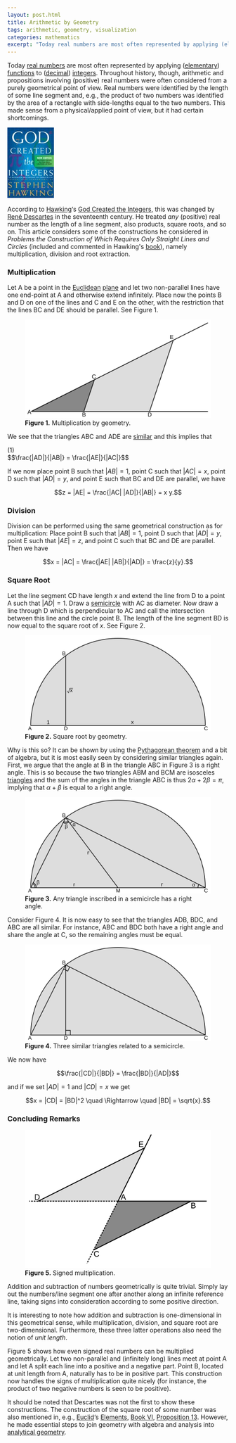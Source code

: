 ```yaml
---
layout: post.html
title: Arithmetic by Geometry
tags: arithmetic, geometry, visualization
categories: mathematics
excerpt: "Today real numbers are most often represented by applying (elementary) functions to (decimal) integers. Throughout history, though, arithmetic and propositions involving (positive) real numbers were often considered from a purely geometrical point of view. Real numbers were identified by the length of some line segment and, e.g., the product of two numbers was identified by the area of a rectangle with side-lengths equal to the two numbers. This made sense from a physical/applied point of view, but it had certain shortcomings."
---
```


Today [real numbers](http://en.wikipedia.org/wiki/Real_number) are most often represented by applying ([elementary](http://en.wikipedia.org/wiki/Elementary_function_(differential_algebra))) [functions](http://en.wikipedia.org/wiki/Function_(mathematics)) to ([decimal](http://en.wikipedia.org/wiki/Decimal)) [integers](http://en.wikipedia.org/wiki/Integer). Throughout history, though, arithmetic and propositions involving (positive) real numbers were often considered from a purely geometrical point of view. Real numbers were identified by the length of some line segment and, e.g., the product of two numbers was identified by the area of a rectangle with side-lengths equal to the two numbers. This made sense from a physical/applied point of view, but it had certain shortcomings.

<div class="pull-right"><a href="https://en.wikipedia.org/wiki/Special:BookSources/0762430044"><img src="/media/books/hawking.jpg" alt=""></a></div>

According to [Hawking](http://www.hawking.org.uk)&#8216;s [God Created the Integers](https://en.wikipedia.org/wiki/Special:BookSources/0762430044), this was changed by [Ren&eacute; Descartes](http://en.wikipedia.org/wiki/Rene_Descartes) in the seventeenth century. He treated *any* (positive) real number as the length of a line segment, also products, square roots, and so on. This article considers some of the constructions he considered in *Problems the Construction of Which Requires Only Straight Lines and Circles* (included and commented in Hawking's [book](https://en.wikipedia.org/wiki/Special:BookSources/0762430044)), namely multiplication, division and root extraction.

### Multiplication

Let A be a point in the [Euclidean](http://en.wikipedia.org/wiki/Euclidean_geometry) [plane](http://en.wikipedia.org/wiki/Plane_(geometry)) and let two non-parallel lines have one end-point at A and otherwise extend infinitely. Place now the points B and D on one of the lines and C and E on the other, with the restriction that the lines BC and DE should be parallel. See Figure&nbsp;1.

<figure>
  <img src="/media/multiplication.svg" class="img-responsive" alt="Multiplication by geometry">
  <figcaption><strong>Figure 1.</strong> Multiplication by geometry.</figcaption>
</figure>

We see that the triangles ABC and ADE are [similar](http://en.wikipedia.org/wiki/Similarity_(geometry)) and this implies that

<div class="pull-right">(1)</div>
$$\frac{|AD|}{|AB|} = \frac{|AE|}{|AC|}$$

If we now place point B such that $|AB|=1$, point C such that $|AC|=x$, point D such that $|AD|=y$, and point E such that BC and DE are parallel, we have

$$z = |AE| = \frac{|AC| |AD|}{|AB|} = x y.$$

### Division

Division can be performed using the same geometrical construction as for multiplication: Place point B such that $|AB|=1$, point D such that $|AD|=y$, point E such that $|AE|=z$, and point C such that BC and DE are parallel. Then we have

$$x = |AC| = \frac{|AE| |AB|}{|AD|} = \frac{z}{y}.$$

### Square Root

Let the line segment CD have length $x$ and extend the line from D to a point A such that $|AD|=1$. Draw a [semicircle](http://en.wikipedia.org/wiki/Semicircle) with AC as diameter. Now draw a line through D which is perpendicular to AC and call the intersection between this line and the circle point B. The length of the line segment BD is now equal to the square root of $x$. See Figure&nbsp;2.

<figure>
  <img src="/media/root1.svg" class="img-responsive" alt="Square root by geometry">
  <figcaption><strong>Figure 2.</strong> Square root by geometry.</figcaption>
</figure>

Why is this so? It can be shown by using the [Pythagorean theorem](/blog/2010/02/visualizing-the-pythagorean-theorem) and a bit of algebra, but it is most easily seen by considering similar triangles again. First, we argue that the angle at B in the triangle ABC in Figure&nbsp;3 is a right angle. This is so because the two triangles ABM and BCM are isosceles [triangles](http://en.wikipedia.org/wiki/Triangle) and the sum of the angles in the triangle ABC is thus $2\alpha+2\beta=\pi$, implying that $\alpha+\beta$ is equal to a right angle.

<figure>
  <img src="/media/root2.svg" class="img-responsive" alt="Any triangle inscribed in a semicircle has a right angle">
  <figcaption><strong>Figure 3.</strong> Any triangle inscribed in a semicircle has a right angle.</figcaption>
</figure>

Consider Figure&nbsp;4. It is now easy to see that the triangles ADB, BDC, and ABC are all similar. For instance, ABC and BDC both have a right angle and share the angle at C, so the remaining angles must be equal.

<figure>
  <img src="/media/root3.svg" class="img-responsive" alt="Three similar triangles related to a semicircle">
  <figcaption><strong>Figure 4.</strong> Three similar triangles related to a semicircle.</figcaption>
</figure>

We now have

$$\frac{|CD|}{|BD|} = \frac{|BD|}{|AD|}$$

and if we set $|AD|=1$ and $|CD|=x$ we get

$$x = |CD| = |BD|^2 \quad \Rightarrow \quad |BD| = \sqrt{x}.$$

### Concluding Remarks

<figure>
  <img src="/media/signedmult.svg" class="img-responsive" alt="Signed multiplication by geometry">
  <figcaption><strong>Figure 5.</strong> Signed multiplication.</figcaption>
</figure>

Addition and subtraction of numbers geometrically is quite trivial. Simply lay out the numbers/line segment one after another along an infinite reference line, taking signs into consideration according to some positive direction.

It is interesting to note how addition and subtraction is one-dimensional in this geometrical sense, while multiplication, division, and square root are two-dimensional. Furthermore, these three latter operations also need the notion of *unit length*.

Figure&nbsp;5 shows how even signed real numbers can be multiplied geometrically. Let two non-parallel and (infinitely long) lines meet at point A and let A split each line into a positive and a negative part. Point B, located at unit length from A, naturally has to be in positive part. This construction now handles the signs of multiplication quite nicely (for instance, the product of two negative numbers is seen to be positive).

It should be noted that Descartes was not the first to show these constructions. The construction of the square root of some number was also mentioned in, e.g., [Euclid](http://en.wikipedia.org/wiki/Euclid)&#8216;s [Elements](http://aleph0.clarku.edu/~djoyce/java/elements/elements.html), [Book VI](http://aleph0.clarku.edu/~djoyce/java/elements/bookVI/bookVI.html), [Proposition 13](http://aleph0.clarku.edu/~djoyce/java/elements/bookVI/propVI13.html). However, he made essential steps to join geometry with algebra and analysis into [analytical geometry](http://en.wikipedia.org/wiki/Analytical_geometry).
